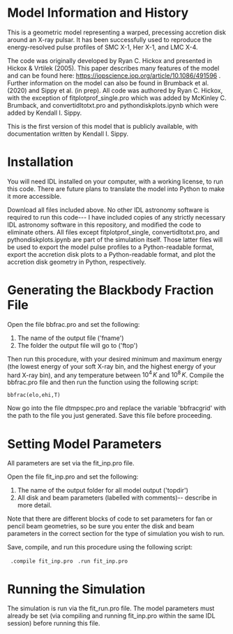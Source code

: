 # Model Information and History

This is a geometric model representing a warped, precessing accretion disk around an X-ray pulsar. It has been successfully used to reproduce the energy-resolved pulse profiles of SMC X-1, Her X-1, and LMC X-4.

The code was originally developed by Ryan C. Hickox and presented in Hickox & Vrtilek (2005). This paper describes many features of the model and can be found here: https://iopscience.iop.org/article/10.1086/491596 .
Further information on the model can also be found in Brumback et al. (2020) and Sippy et al. (in prep). All code was authored by Ryan C. Hickox, with the exception of fitplotprof_single.pro which was added by McKinley C. Brumback, and convertidltotxt.pro and pythondiskplots.ipynb which were added by Kendall I. Sippy.

This is the first version of this model that is publicly available, with documentation written by Kendall I. Sippy. 

# Installation

You will need IDL installed on your computer, with a working license, to run this code. There are future plans to translate the model into Python to make it more accessible.

Download all files included above. No other IDL astronomy software is required to run this code--- I have included copies of any strictly necessary IDL astronomy software in this repository, and modified the code to eliminate others. All files except fitplotprof_single, convertidltotxt.pro, and pythondiskplots.ipynb are part of the simulation itself. Those latter files will be used to export the model pulse profiles to a Python-readable format, export the accretion disk plots to a Python-readable format, and plot the accretion disk geometry in Python, respectively.

# Generating the Blackbody Fraction File
Open the file bbfrac.pro and set the following:
1. The name of the output file ('fname')
2. The folder the output file will go to ('ftop')

Then run this procedure, with your desired minimum and maximum energy (the lowest energy of your soft X-ray bin, and the highest energy of your hard X-ray bin), and any temperature between $10^4 \, K$ and $10^8 \, K$. Compile the bbfrac.pro file and then run the function using the following script:

``` bbfrac(elo,ehi,T) ```

Now go into the file dtmpspec.pro and replace the variable 'bbfracgrid' with the path to the file you just generated. Save this file before proceeding.

# Setting Model Parameters
All parameters are set via the fit_inp.pro file. 

Open the file fit_inp.pro and set the following:
1. The name of the output folder for all model output ('topdir')
2. All disk and beam parameters (labelled with comments)-- describe in more detail.

Note that there are different blocks of code to set parameters for fan or pencil beam geometries, so be sure you enter the disk and beam parameters in the correct section for the type of simulation you wish to run.

Save, compile, and run this procedure using the following script:

``` .compile fit_inp.pro```
``` .run fit_inp.pro```

# Running the Simulation
The simulation is run via the fit_run.pro file. The model parameters must already be set (via compiling and running fit_inp.pro within the same IDL session) before running this file.
